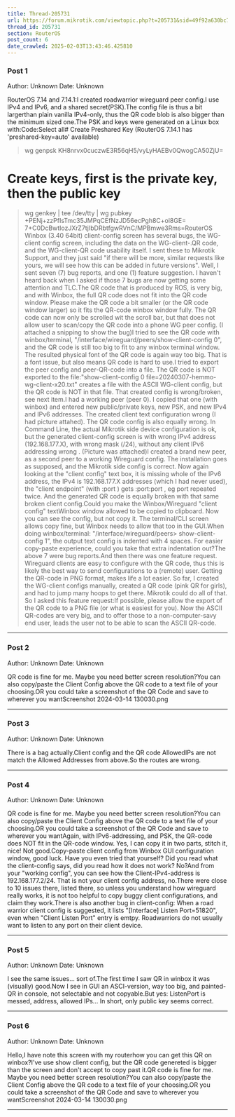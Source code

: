 ```yaml
---
title: Thread-205731
url: https://forum.mikrotik.com/viewtopic.php?t=205731&sid=49f92a630bc7970d8ca50523be880e8f
thread_id: 205731
section: RouterOS
post_count: 6
date_crawled: 2025-02-03T13:43:46.425810
---
```


### Post 1
Author: Unknown
Date: Unknown

RouterOS 7.14 and 7.14.1:I created roadwarrior wireguard peer config.I use IPv4 and IPv6, and a shared secret(PSK).The config file is thus a bit largerthan plain vanilla IPv4-only, thus the QR code blob is also bigger than the minimum sized one.The PSK and keys were generated on a Linux box with:Code:Select all# Create Preshared Key (RouterOS 7.14.1 has 'preshared-key=auto' available)
> wg genpsk
KH8nrvx0cuczwE3R56qH5/vyLyHAEBv0QwogCA50ZjU=

# Create keys, first is the private key, then the public key
> wg genkey | tee /dev/tty | wg pubkey
+PENj+zzPfIsTmc35JMPqCEfNzJD56ecPgh8C+ol8GE=
7+C0DcBwtIozJXrZ7tjIbDRbtfgwRVnC/MPBmwe3Rms=RouterOS Winbox (3.40 64bit) client-config screen has several bugs, the WG-client config screen, including the data on the WG-client-.QR code, and the WG-client-QR code usability itself. I sent these to Mikrotik Support, and they just said "if there will be more, similar requests like yours, we will see how this can be added in future versions". Well, I sent seven (7) bug reports, and one (1) feature suggestion. I haven't heard back when I asked if those 7 bugs are now getting some attention and TLC.The QR code that is produced by ROS, is very big, and with Winbox, the full QR code does not fit into the QR code window. Please make the QR code a bit smaller (or the QR code window larger) so it fits the QR-code winbox window fully. The QR code can now only be scrolled wit the scroll bar, but that does not allow user to scan/copy the QR code into a phone WG peer config. (I attached a snipping to show the bug)I tried to see the QR code with winbox/terminal, "/interface/wireguard/peers/show-client-config 0", and the QR code is still too big to fit to any winbox terminal window. The resulted physical font of the QR code is again way too big.  That is a font issue, but also means QR code is hard to use.I tried to export the peer config and peer-QR-code into a file. The QR code is NOT exported to the file:"show-client-config 0 file=20240307-hemmo-wg-client-x20.txt" creates a file with the ASCII WG-client config, but the QR code is NOT in that file. That created config is wrong/broken, see next item.I had a working peer (peer 0). I copied that one (with winbox) and entered new public/private keys, new PSK, and new IPv4 and IPv6 addresses. The created client text configuration wrong (I had picture attahed). The QR code config is also equally wrong.  In Command Line, the actual Mikrotik side device configuration is ok, but the generated client-config screen is with wrong IPv4 address (192.168.177.X), with wrong mask (/24), without any client IPv6 addressing wrong . (Picture was attached)I created a brand new peer, as a second peer to a working Wireguard config. The installation goes as supposed, and the Mikrotik side config is correct. Now again looking at the "client config" text box, it is missing whole of the IPv6 address, the IPv4 is 192.168.177.X  addresses (which I had never used), the "client endpoint" (with :port ) gets :port:port , eg port repeated twice. And the generated QR code is equally broken with that same broken client config.Could you make the Winbox/Wireguard "client config" textWinbox window allowed to be copied to clipboard. Now you can see the config, but not copy it. The terminal/CLI screen  allows copy fine, but Winbox needs to allow that too in the GUI.When  doing winbox/terminal: "/interface/wireguard/peers> show-client-config 1", the output text config is indented with 4 spaces. For easier copy-paste experience, could you take that extra indentation out?The above 7 were bug reports.And then there was one feature request. Wireguard clients are easy to configure with the QR code, thus this is likely the best way to send configurations to a (remote) user. Getting the QR-code in PNG format, makes life a lot easier. So far, I created the WG-client configs manually, created a QR code (pink QR for girls), and had to jump many hoops to get there. Mikrotik could do all of that. So I asked this feature request:If possible, please allow the export of the QR code to a PNG file (or what is easiest for you). Now the ASCII QR-codes are very big, and to offer those to a non-computer-savy end user, leads the user not to be able to scan the ASCII QR-code.

---
### Post 2
Author: Unknown
Date: Unknown

QR code is fine for me. Maybe you need better screen resolution?You can also copy/paste the Client Config above the QR code to a text file of your choosing.OR you could take a screenshot of the QR Code and save to wherever you wantScreenshot 2024-03-14 130030.png

---
### Post 3
Author: Unknown
Date: Unknown

There is a bag actually.Client config and the QR code AllowedIPs are not match the Allowed Addresses from above.So the routes are wrong.

---
### Post 4
Author: Unknown
Date: Unknown

QR code is fine for me. Maybe you need better screen resolution?You can also copy/paste the Client Config above the QR code to a text file of your choosing.OR you could take a screenshot of the QR Code and save to wherever you wantAgain, with IPv6-addressing, and PSK, the QR-code does NOT fit in the QR-code window. Yes, I can copy it in two parts, stitch it, nice! Not good.Copy-paste client config from Winbox GUI configuration window, good luck. Have you even tried that yourself? Did you read what the client-config says, did you read how it does not work? No?And from your "working config", you can  see how the Client-IPv4-address is 192.168.177.2/24. That is not your client config address, no.There were close to 10 issues there, listed there, so unless you understand how wireguard really works, it is not too helpful to copy buggy client configurations, and claim they work.There is also another bug in client-config: When a road warrior client config is suggested, it lists "[Interface] Listen Port=51820", even when "Client Listen Port" entry is emtpy. Roadwarriors do not usually want to listen to any port on their client device.

---
### Post 5
Author: Unknown
Date: Unknown

I see the same issues... sort of.The first time I saw QR in winbox it was (visually) good.Now I see in GUI an ASCI-version, way too big, and painted-QR in console, not selectable and not copyable.But yes: ListenPort is messed, address, allowed IPs... In short, only public key seems correct.

---
### Post 6
Author: Unknown
Date: Unknown

Hello,I have note this screen with my routerhow you can get this QR on winbox?I've use show client config, but the QR code genereted is bigger than the screen and don't accept to copy past it.QR code is fine for me. Maybe you need better screen resolution?You can also copy/paste the Client Config above the QR code to a text file of your choosing.OR you could take a screenshot of the QR Code and save to wherever you wantScreenshot 2024-03-14 130030.png

---
